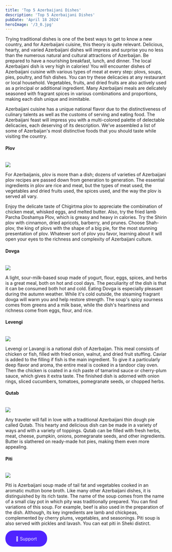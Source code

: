 ```yaml
---
title: 'Top 5 Azerbaijani Dishes'
description: 'Top 5 Azerbaijani Dishes'
pubDate: 'April 18 2024'
heroImage: '/3_0.jpg'
---
```

Trying traditional dishes is one of the best ways to get to know a new country, and for Azerbaijani cuisine, this theory is quite relevant. Delicious, hearty, and varied Azerbaijani dishes will impress and surprise you no less than the numerous natural and cultural attractions of Azerbaijan. Be prepared to have a nourishing breakfast, lunch, and dinner. The local Azerbaijani dish is very high in calories! You will encounter dishes of Azerbaijani cuisine with various types of meat at every step: plovs, soups, pies, poultry, and fish dishes. You can try these delicacies at any restaurant or local household. Vegetables, fruits, and dried fruits are also actively used as a principal or additional ingredient. Many Azerbaijani meals are delicately seasoned with fragrant spices in various combinations and proportions, making each dish unique and inimitable.

Azerbaijani cuisine has a unique national flavor due to the distinctiveness of culinary talents as well as the customs of serving and eating food. The Azerbaijani feast will impress you with a multi-colored palette of delectable delicacies, each deserving of its description. We've assembled a list of some of Azerbaijan's most distinctive foods that you should taste while visiting the country.

#### Plov
<br>
 <img src="/plov.jpeg">

For Azerbaijanis, plov is more than a dish; dozens of varieties of Azerbaijani plov recipes are passed down from generation to generation. The essential ingredients in plov are rice and meat, but the types of meat used, the vegetables and dried fruits used, the spices used, and the way the plov is served all vary.

Enjoy the delicate taste of Chigirtma plov to appreciate the combination of chicken meat, whisked eggs, and melted butter. Also, try the fried lamb Parcha Doshamya Plov, which is greasy and heavy in calories. Try the Shirin plov with cinnamon, dried apricots, barberry, and prunes. Choose Shah-plov, the king of plovs with the shape of a big pie, for the most stunning presentation of plov. Whatever sort of plov you favor, learning about it will open your eyes to the richness and complexity of Azerbaijani culture.

#### Dovga
<br>

<img src="/dovga.jpg">

A light, sour-milk-based soup made of yogurt, flour, eggs, spices, and herbs is a great meal, both on hot and cool days. The peculiarity of the dish is that it can be consumed both hot and cold. Eating Dovga is especially pleasant during the autumn weather. While it's cold outside, the steaming fragrant dovga will warm you and help restore strength. The soup's spicy sourness comes from greens and a milk base, while the dish's heartiness and richness come from eggs, flour, and rice.


#### Levengi
<br>
<img src="/levengi.jpg" class="sa">



Levengi or Lavangi is a national dish of Azerbaijan. This meal consists of chicken or fish, filled with fried onion, walnut, and dried fruit stuffing. Caviar is added to the filling if fish is the main ingredient. To give it a particularly deep flavor and aroma, the entire meal is cooked in a tandoor clay oven. Then the chicken is coated in a rich paste of tamarind sauce or cherry-plum sauce, which gives it extra taste. The finished dish is adorned with onion rings, sliced cucumbers, tomatoes, pomegranate seeds, or chopped herbs.

#### Qutab
<br>
<img src="/gutab.jpg">

Any traveler will fall in love with a traditional Azerbaijani thin dough pie called Qutab. This hearty and delicious dish can be made in a variety of ways and with a variety of toppings. Qutab can be filled with fresh herbs, meat, cheese, pumpkin, onions, pomegranate seeds, and other ingredients. Butter is slathered on ready-made hot pies, making them even more appealing.



#### Piti
<br>
<img src="/piti.jpg">

Piti is Azerbaijani soup made of tail fat and vegetables cooked in an aromatic mutton bone broth. Like many other Azerbaijani dishes, it is distinguished by its rich taste. The name of the soup comes from the name of a small clay pot in which pity was traditionally prepared. You can find variations of this soup. For example, beef is also used in the preparation of the dish. Although, its key ingredients are lamb and chickpeas, complemented by cherry plums, vegetables, and seasonings. Piti soup is also served with pickles and lavash. You can eat piti in Sheki distirct.


<a href="https://kofe.al/@qlyvilkn" class="giris" target="_blank">🍩 Support</a>
	<style>
		.giris{
			display: flex;
    		justify-content: center;
    		align-items: center;
    		width: 130px;
    		height: 50px;
    		border-radius: 24px;
    		gap: 8px;
    		background-color:#4f23ff;
    		color: rgba(250, 250, 250, 1);
			text-decoration: none;
}
	</style>






    